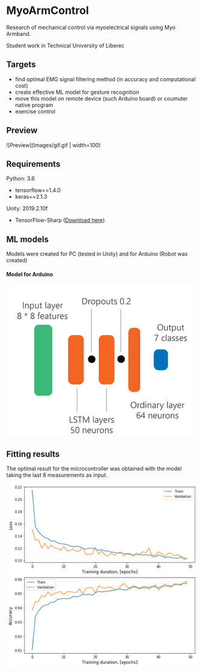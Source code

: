 # MyoArmControl
Research of mechanical control via myoelectrical signals using Myo Armband. 

Student work in Technical University of Liberec 

## Targets

- find optimal EMG signal filtering method (in accuracy and computational cost)
- create effective ML model for gesture recognition
- move this model on remote device (such Arduino board) or  coumuter native program
- exercise control

## Preview

![Preview](Images/gif.gif | width=100)

## Requirements 
Python: 3.6
- tensorflow==1.4.0
- keras==2.1.3

Unity: 2019.2.10f
- TensorFlow-Sharp ([Download here](https://s3.amazonaws.com/unity-ml-agents/0.5/TFSharpPlugin.unitypackage))

## ML models

Models were created for PC (tested in Unity) and for Arduino (Robot was created)

#### Model for Arduino

![Model for Arduino](Images/schemeheavymodern.png)

## Fitting results

The optimal result for the microcontroller was obtained with the model taking the last 8 measurements as input.

![Model for Arduino](Images/7gesturesLSTMNew.png)


